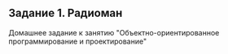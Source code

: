 ## Задание 1. Радиоман
Домашнее задание к занятию "Объектно-ориентированное программирование и проектирование"